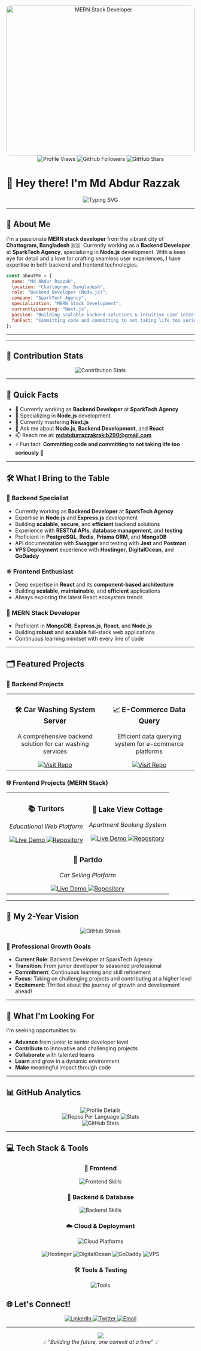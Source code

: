 <div align="center">
  <img src="https://i.ibb.co/fMCP35f/MERN-Starc-Developer.png" alt="MERN Stack Developer" width="100%" height="400" style="object-fit: cover; border-radius: 10px;">
</div>

<div align="center">
  <img src="https://komarev.com/ghpvc/?username=iamrazzakk&label=Profile%20views&color=0e75b6&style=flat" alt="Profile Views" />
  <img src="https://img.shields.io/github/followers/iamrazzakk?label=Followers&style=social" alt="GitHub Followers" />
  <img src="https://img.shields.io/github/stars/iamrazzakk?label=Stars&style=social" alt="GitHub Stars" />
</div>

# 👋 Hey there! I'm Md Abdur Razzak

<div align="center">
  <img src="https://readme-typing-svg.herokuapp.com?font=Fira+Code&size=22&duration=3000&pause=1000&color=0E75B6&center=true&vCenter=true&width=600&lines=Backend+Developer+%40+SparkTech+Agency;Node.js+Specialist;MERN+Stack+Developer;Building+Scalable+Backend+Solutions" alt="Typing SVG" />
</div>

---

## 🚀 About Me

I'm a passionate **MERN stack developer** from the vibrant city of **Chattogram, Bangladesh** 🇧🇩. Currently working as a **Backend Developer** at **SparkTech Agency**, specializing in **Node.js** development. With a keen eye for detail and a love for crafting seamless user experiences, I have expertise in both backend and frontend technologies.

```javascript
const aboutMe = {
  name: "Md Abdur Razzak",
  location: "Chattogram, Bangladesh",
  role: "Backend Developer (Node.js)",
  company: "SparkTech Agency",
  specialization: "MERN Stack Development",
  currentlyLearning: "Next.js",
  passion: "Building scalable backend solutions & intuitive user interfaces",
  funFact: "Committing code and committing to not taking life too seriously 🤪"
};
```

---

---



## 🎯 Contribution Stats
<div align="center">
  <img src="https://github-contributor-stats.vercel.app/api?username=iamrazzakk&limit=5&theme=algolia&combine_all_yearly_contributions=true" alt="Contribution Stats" />
</div>



---

## 🎯 Quick Facts

- 💼 Currently working as **Backend Developer** at **SparkTech Agency**
- 🚀 Specializing in **Node.js** development
- 🌱 Currently mastering **Next.js**
- 💬 Ask me about **Node.js**, **Backend Development**, and **React**
- 📫 Reach me at: **mdabdurrazzakrakib290@gmail.com**
- ⚡ Fun fact: **Committing code and committing to not taking life too seriously 🤪**

---

## 🛠️ What I Bring to the Table

### 🔧 Backend Specialist
- Currently working as **Backend Developer** at **SparkTech Agency**
- Expertise in **Node.js** and **Express.js** development
- Building **scalable**, **secure**, and **efficient** backend solutions
- Experience with **RESTful APIs**, **database management**, and **testing**
- Proficient in **PostgreSQL**, **Redis**, **Prisma ORM**, and **MongoDB**
- API documentation with **Swagger** and testing with **Jest** and **Postman**
- **VPS Deployment** experience with **Hostinger**, **DigitalOcean**, and **GoDaddy**

### ⚛️ Frontend Enthusiast
- Deep expertise in **React** and its **component-based architecture**
- Building **scalable**, **maintainable**, and **efficient** applications
- Always exploring the latest React ecosystem trends

### 🌟 MERN Stack Developer
- Proficient in **MongoDB**, **Express.js**, **React**, and **Node.js**
- Building **robust** and **scalable** full-stack web applications
- Continuous learning mindset with every line of code

---

## 🗂️ Featured Projects

### 🔧 Backend Projects

<table>
  <tr align="center">
    <td align="center">
      <h3>🛠️ Car Washing System Server</h3>
      <p>A comprehensive backend solution for car washing services</p>
      <a href="https://github.com/iamRazzakk/Car-washing-system-server">
        <img src="https://img.shields.io/badge/Visit-Repository-blue?style=for-the-badge&logo=github" alt="Visit Repo" />
      </a>
    </td>
    <td align="center">
      <h3>📈 E-Commerce Data Query</h3>
      <p>Efficient data querying system for e-commerce platforms</p>
      <a href="https://github.com/iamRazzakk/e-commerce-data-query">
        <img src="https://img.shields.io/badge/Visit-Repository-blue?style=for-the-badge&logo=github" alt="Visit Repo" />
      </a>
    </td>
  </tr>
</table>

### 🌐 Frontend Projects (MERN Stack)

<table>
  <tr align="center">
    <td align="center">
      <h3>📚 Turitors</h3>
      <p><em>Educational Web Platform</em></p>
      <a href="https://turitors.web.app/">
        <img src="https://img.shields.io/badge/🌐-Live%20Demo-green?style=for-the-badge" alt="Live Demo" />
      </a>
      <a href="https://github.com/iamRazzakk/turitors-client-side">
        <img src="https://img.shields.io/badge/📂-Repository-blue?style=for-the-badge" alt="Repository" />
      </a>
    </td>
    <td align="center">
      <h3>🏢 Lake View Cottage</h3>
      <p><em>Apartment Booking System</em></p>
      <a href="https://small-lakeview-cottage-3ed78.web.app/">
        <img src="https://img.shields.io/badge/🌐-Live%20Demo-green?style=for-the-badge" alt="Live Demo" />
      </a>
      <a href="https://github.com/iamRazzakk/lakeview-client-side">
        <img src="https://img.shields.io/badge/📂-Repository-blue?style=for-the-badge" alt="Repository" />
      </a>
    </td>
  </tr>
  <tr>
    <td align="center" colspan="2">
      <h3>🚗 Partdo</h3>
      <p><em>Car Selling Platform</em></p>
      <a href="https://partdo-f054e.web.app/">
        <img src="https://img.shields.io/badge/🌐-Live%20Demo-green?style=for-the-badge" alt="Live Demo" />
      </a>
      <a href="https://github.com/iamRazzakk/partdo-client-side">
        <img src="https://img.shields.io/badge/📂-Repository-blue?style=for-the-badge" alt="Repository" />
      </a>
    </td>
  </tr>
</table>

---

## 🎯 My 2-Year Vision

<div align="center">
  <img src="https://github-readme-streak-stats.herokuapp.com?user=iamRazzakk&theme=algolia&hide_border=true&border_radius=10" alt="GitHub Streak" />
</div>

### 🚀 Professional Growth Goals
- **Current Role**: Backend Developer at SparkTech Agency
- **Transition**: From junior developer to seasoned professional
- **Commitment**: Continuous learning and skill refinement
- **Focus**: Taking on challenging projects and contributing at a higher level
- **Excitement**: Thrilled about the journey of growth and development ahead!

---

## 💼 What I'm Looking For

I'm seeking opportunities to:
- **Advance** from junior to senior developer level
- **Contribute** to innovative and challenging projects
- **Collaborate** with talented teams
- **Learn** and grow in a dynamic environment
- **Make** meaningful impact through code

---

## 📊 GitHub Analytics

<div align="center">
  <img src="http://github-profile-summary-cards.vercel.app/api/cards/profile-details?username=iamRazzakk&theme=algolia" alt="Profile Details" />
</div>

<div align="center">
  <img src="http://github-profile-summary-cards.vercel.app/api/cards/repos-per-language?username=iamrazzakk&theme=algolia" alt="Repos Per Language" />
  <img src="http://github-profile-summary-cards.vercel.app/api/cards/stats?username=iamrazzakk&theme=algolia" alt="Stats" />
</div>

<div align="center">
  <img src="https://github-readme-stats.vercel.app/api?username=iamrazzakk&show_icons=true&locale=en&theme=algolia&hide_border=true&border_radius=10" alt="GitHub Stats" />
</div>

---

## 💻 Tech Stack & Tools

<div align="center">
  <h3>🚀 Frontend</h3>
  <img src="https://skillicons.dev/icons?i=html,css,tailwind,js,ts,react,nextjs,redux" alt="Frontend Skills" />
  
  <h3>🔧 Backend & Database</h3>
  <img src="https://skillicons.dev/icons?i=nodejs,express,mongodb,firebase,prisma,postgresql,redis" alt="Backend Skills" />
  
  <h3>☁️ Cloud & Deployment</h3>
  <img src="https://skillicons.dev/icons?i=aws,vercel,netlify,heroku" alt="Cloud Platforms" />
  <br><br>
  <img src="https://img.shields.io/badge/Hostinger-673DE6?style=for-the-badge&logo=hostinger&logoColor=white" alt="Hostinger" />
  <img src="https://img.shields.io/badge/DigitalOcean-0080FF?style=for-the-badge&logo=digitalocean&logoColor=white" alt="DigitalOcean" />
  <img src="https://img.shields.io/badge/GoDaddy-1BDBDB?style=for-the-badge&logo=godaddy&logoColor=white" alt="GoDaddy" />
  <img src="https://img.shields.io/badge/VPS-4285F4?style=for-the-badge&logo=google-cloud&logoColor=white" alt="VPS" />
  
  <h3>🛠️ Tools & Testing</h3>
  <img src="https://skillicons.dev/icons?i=git,github,vscode,figma,postman,jest,docker" alt="Tools" />
</div>


## 🌐 Let's Connect!

<div align="center">
  <a href="https://www.linkedin.com/in/razzak392/">
    <img src="https://img.shields.io/badge/LinkedIn-0077B5?style=for-the-badge&logo=linkedin&logoColor=white" alt="LinkedIn" />
  </a>
  <a href="https://twitter.com/rakibt23p">
    <img src="https://img.shields.io/badge/Twitter-1DA1F2?style=for-the-badge&logo=twitter&logoColor=white" alt="Twitter" />
  </a>
  <a href="mailto:mdabdurrazzakrakib290@gmail.com">
    <img src="https://img.shields.io/badge/Email-D14836?style=for-the-badge&logo=gmail&logoColor=white" alt="Email" />
  </a>
</div>

---

<div align="center">
  <img src="https://capsule-render.vercel.app/api?type=waving&color=gradient&height=100&section=footer&text=Thanks%20for%20visiting!&fontSize=24&fontAlignY=65&desc=Feel%20free%20to%20explore%20my%20repositories%20and%20reach%20out%20if%20you're%20looking%20for%20an%20enthusiastic%20developer!&descAlignY=85&descAlign=50" />
</div>

<div align="center">
  <em>💡 "Building the future, one commit at a time" 💡</em>
</div>
